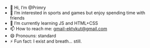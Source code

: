 - 👋 Hi, I’m @Primry
- 👀 I’m interested in sports and games but enjoy spending time with friends
- 🌱 I’m currently learning JS and HTML+CSS
- 📫 How to reach me: gmail-ektykut@gmail.com
- 😄 Pronouns: standard 
- ⚡ Fun fact: I exist and breath... still.

<!---
Primry/Primry is a ✨ special ✨ repository because its `README.md` (this file) appears on your GitHub profile.
You can click the Preview link to take a look at your changes.
--->
